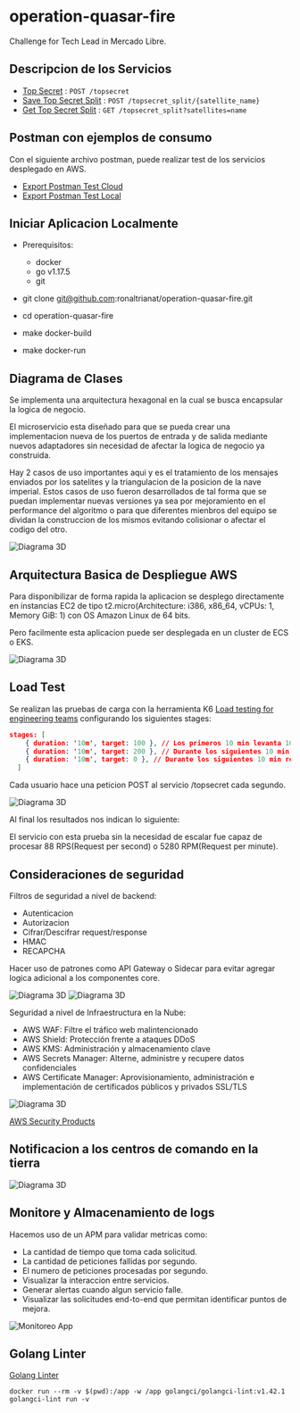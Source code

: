 # operation-quasar-fire
Challenge for Tech Lead in Mercado Libre.

## Descripcion de los Servicios

* [Top Secret](docs/topsecret.md) : `POST /topsecret`
* [Save Top Secret Split](docs/post_topsecret_split.md) : `POST /topsecret_split/{satellite_name}`
* [Get Top Secret Split](docs/get_topsecret_split.md) : `GET /topsecret_split?satellites=name`

## Postman con ejemplos de consumo

Con el siguiente archivo postman, puede realizar test de los servicios desplegado en AWS.

* [Export Postman Test Cloud](docs/meli-tl-challenge.postman_collection.json)
* [Export Postman Test Local](docs/meli-tl-challenge-local.postman_collection.json)

## Iniciar Aplicacion Localmente
* Prerequisitos:
    - docker
    - go v1.17.5
    - git

* git clone git@github.com:ronaltrianat/operation-quasar-fire.git
* cd operation-quasar-fire
* make docker-build
* make docker-run

## Diagrama de Clases

Se implementa una arquitectura hexagonal en la cual se busca encapsular la logica de negocio.

El microservicio esta diseñado para que se pueda crear una implementacion nueva de los puertos de entrada y de salida mediante nuevos adaptadores sin necesidad de afectar la logica de negocio ya construida.

Hay 2 casos de uso importantes aqui y es el tratamiento de los mensajes enviados por los satelites y la triangulacion de la posicion de la nave imperial.
Estos casos de uso fueron desarrollados de tal forma que se puedan implementar nuevas versiones ya sea por mejoramiento en el performance del algoritmo o para que diferentes mienbros del equipo se dividan la construccion de los mismos evitando colisionar o afectar el codigo del otro.

![Diagrama 3D](/docs/arch-diagram-meli.png)

## Arquitectura Basica de Despliegue AWS

Para disponibilizar de forma rapida la aplicacion se desplego directamente en instancias EC2 de tipo t2.micro(Architecture:	i386, x86_64, vCPUs: 1, Memory GiB: 1) con OS Amazon Linux de 64 bits.

Pero facilmente esta aplicacion puede ser desplegada en un cluster de ECS o EKS.

![Diagrama 3D](/docs/aws-3d.png)

## Load Test

Se realizan las pruebas de carga con la herramienta K6 [Load testing for engineering teams](https://k6.io/) configurando los siguientes stages:

```json
stages: [
    { duration: '10m', target: 100 }, // Los primeros 10 min levanta 100 usuarios virtuales 
    { duration: '10m', target: 200 }, // Durante los siguientes 10 min sube a 200 usuarios virtuales
    { duration: '10m', target: 0 }, // Durante los siguientes 10 min reduce a 0 los usuarios virtuales.
  ]
```
Cada usuario hace una peticion POST al servicio /topsecret cada segundo.

![Diagrama 3D](/docs/load-test.png)

Al final los resultados nos indican lo siguiente:

El servicio con esta prueba sin la necesidad de escalar fue capaz de procesar 88 RPS(Request per second) o 5280 RPM(Request per minute).

## Consideraciones de seguridad

Filtros de seguridad a nivel de backend:
* Autenticacion
* Autorizacion
* Cifrar/Descifrar request/response
* HMAC
* RECAPCHA

Hacer uso de patrones como API Gateway o Sidecar para evitar agregar logica adicional a los componentes core.

![Diagrama 3D](/docs/security-back-1.png)
![Diagrama 3D](/docs/security-back-2.png)


Seguridad a nivel de Infraestructura en la Nube:
* AWS WAF: Filtre el tráfico web malintencionado
* AWS Shield: Protección frente a ataques DDoS
* AWS KMS: Administración y almacenamiento clave
* AWS Secrets Manager: Alterne, administre y recupere datos confidenciales
* AWS Certificate Manager: Aprovisionamiento, administración e implementación de certificados públicos y privados SSL/TLS

![Diagrama 3D](/docs/security-infra-aws.png)

[AWS Security Products](https://aws.amazon.com/es/products/security/)

## Notificacion a los centros de comando en la tierra
![Diagrama 3D](/docs/topsecret_split_notification.png)

## Monitore y Almacenamiento de logs
Hacemos uso de un APM para validar metricas como:
* La cantidad de tiempo que toma cada solicitud.
* La cantidad de peticiones fallidas por segundo.
* El numero de peticiones procesadas por segundo.
* Visualizar la interaccion entre servicios.
* Generar alertas cuando algun servicio falle.
* Visualizar las solicitudes end-to-end que permitan identificar puntos de mejora.

![Monitoreo App](/docs/monitoreo-app.png)

## Golang Linter

[Golang Linter](https://golangci-lint.run/)

```
docker run --rm -v $(pwd):/app -w /app golangci/golangci-lint:v1.42.1 golangci-lint run -v
```